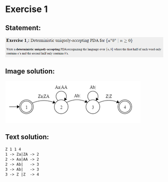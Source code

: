 # Exercise 1

## Statement:
![Statement](https://github.com/AdriCri22/Teoria-Computacion-TC-FIB/blob/main/PDA/01/Statement_1.png)

## Image solution:
![Solution](https://github.com/AdriCri22/Teoria-Computacion-TC-FIB/blob/main/PDA/01/Image_sol_1.png)

## Text solution:
    Z 1 1 4
    1 -> Za|ZA -> 2
    2 -> Aa|AA -> 2
    2 -> Ab|   -> 3
    3 -> Ab|   -> 3
    3 -> Z |Z  -> 4
